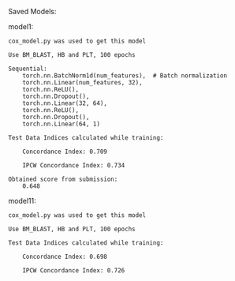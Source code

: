 Saved Models:

model1: 

	cox_model.py was used to get this model
 
	Use BM_BLAST, HB and PLT, 100 epochs

  	Sequential:
   		torch.nn.BatchNorm1d(num_features),  # Batch normalization
		torch.nn.Linear(num_features, 32),
		torch.nn.ReLU(),
		torch.nn.Dropout(),
		torch.nn.Linear(32, 64),
		torch.nn.ReLU(),
		torch.nn.Dropout(),
		torch.nn.Linear(64, 1)

	Test Data Indices calculated while training:

		Concordance Index: 0.709

		IPCW Concordance Index: 0.734

  	Obtained score from submission:
   		0.648

  model11: 

	cox_model.py was used to get this model
 
	Use BM_BLAST, HB and PLT, 100 epochs

	Test Data Indices calculated while training:

		Concordance Index: 0.698

		IPCW Concordance Index: 0.726
